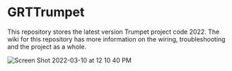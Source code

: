 # GRTTrumpet
This repository stores the latest version Trumpet project code 2022. The wiki for this repository has more information on the wiring, troubleshooting and the project as a whole.


![Screen Shot 2022-03-10 at 12 10 40 PM](https://user-images.githubusercontent.com/77364997/157746508-c8841c36-54c4-4263-8a4b-3cc227615350.png)
